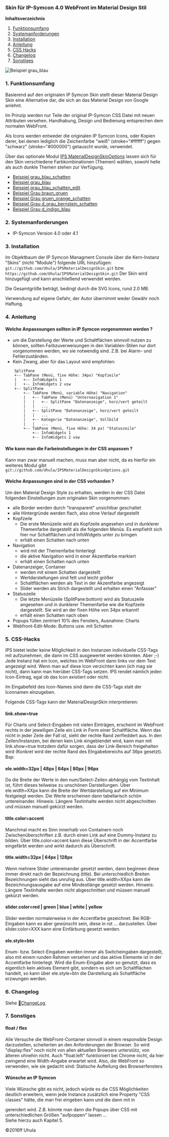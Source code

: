 ### Skin für IP-Symcon 4.0 WebFront im Material Design Stil

**Inhaltsverzeichnis**

1. [Funktionsumfang](#1-funktionsumfang)
2. [Systemanforderungen](#2-systemanforderungen)
3. [Installation](#3-installation)
4. [Anleitung](#4-anleitung)
5. [CSS Hacks](#5-css-hacks)
6. [Changelog](#5-changelog)
7. [Sonstiges](#6-sonstiges)

![Beispiel grau_blau](docs/grau_blau.png?raw=true)


### 1. Funktionsumfang
Basierend auf den originalen IP Symcon Skin stellt dieser Material Design Skin eine
Alternative dar, die sich an das Material Design von Google anlehnt.

Im Prinzip werden nur Teile der original IP-Symcon CSS Datei mit neuen Attributen
versehen. Handhabung, Design und Bedienung entsprechen dem normalen WebFront.

Als Icons werden entweder die originalen IP Symcon Icons, oder Kopien derer, bei denen lediglich die
Zeichenfarbe "weiß" (stroke="#ffffff") gegen "schwarz" (stroke="#000000") getauscht wurde, verwendet.

Über das optionale Modul [IPS MaterialDesignSkinOptions](https://github.com/Uhula/IPSMaterialDesignSkinOptions) lassen sich für den
Skin verschiedene Farbkombinationen (Themen) wählen, sowohl helle als auch dunkle Themen stehen zur Verfügung.

* [Beispiel grau_blau_schatten](docs/grau_blau_schatten.png?raw=true "grau_blau_schatten")
* [Beispiel grau_blau](docs/grau_blau.png?raw=true "Beispiel grau_blau")
* [Beispiel grau_blau_schatten_edit](docs/grau_blau_schatten_edit.png?raw=true "Beispiel grau_blau_schatten_edit")
* [Beispiel Grau braun_gruen](docs/braun_gruen.png?raw=true "Beispiel braun_gruen")
* [Beispiel Grau gruen_orange_schatten](docs/gruen_orange_schatten.png?raw=true "Beispiel gruen_orange_schatten")
* [Beispiel Grau d_grau_bernstein_schatten](docs/d_grau_bernstein_schatten.png?raw=true "Beispiel d_grau_bernstein_schatten")
* [Beispiel Grau d_indigo_blau](docs/d_indigo_blau.png?raw=true "Beispiel d_indigo_blau")


### 2. Systemanforderungen
* IP-Symcon Version 4.0 oder 4.1


### 3. Installation
Im Objektbaum der IP Symcon Managment Console über die Kern-Instanz "Skins" (nicht "Module") folgende URL hinzufügen:
`git://github.com/Uhula/IPSMaterialDesignSkin.git` bzw. `https://github.com/Uhula/IPSMaterialDesignSkin.git`
Der Skin wird hinzugefügt und kann anschließend verwendet werden.

Die Gesamtgröße beträgt, bedingt durch die SVG Icons, rund 2.0 MB.

Verwendung auf eigene Gefahr, der Autor übernimmt weder Gewähr noch Haftung.

### 4. Anleitung

#### Welche Anpasssungen sollten in IP Symcon vorgenommen werden ?
* um die Darstellung der Werte und Schaltflächen sinnvoll nutzen zu können,
sollten Farbzuverweisungen in den Variablen-Stilen nur dort vorgenommen
werden, wo sie notwendig sind. Z.B. bei Alarm- und Fehlerzuständen.
* Kein Zwang, aber für das Layout wird empfohlen:

```
    SplitPane
    +-- TabPane (Menü, fixe Höhe: 34px) "Kopfzeile"
    |   +-- InfoWidgets 1  
    |   +-- InfoWidgets 2 usw  
    +-- SplitPane
        +-- TabPane (Menü, variable Höhe) "Navigation"
        |   +-- TabPane (Menü) "Unternavigation 1"
        |   |   +-- SplitPane "Datenanzeige", horz/vert geteilt
        |   |   ...
        |   +-- SplitPane "Datenanzeige", horz/vert geteilt
        |   |   ...
        |   +-- Kategorie "Datenanzeige", Vollbild
        |   |   ...
        +-- TabPane (Menü, fixe Höhe: 34 px) "Statuszeile"
            +-- InfoWidgets 1  
            +-- InfoWidgets 2 usw  
```

#### Wie kann man die Farbeinstellungen in der CSS anpassen ?
Kann man zwar manuell machen, muss man aber nicht, da es hierfür ein weiteres Modul
gibt `git://github.com/Uhula/IPSMaterialDesignSkinOptions.git`

#### Welche Anpassungen sind in der CSS vorhanden ?
Um den Material Design Style zu erhalten, werden in der CSS Datei folgenden Einstellungen
zum originalen Skin vorgenommen:
* alle Border werden durch "transparent" unsichtbar geschaltet
* alle Hintergründe werden flach, also ohne Verlauf dargestellt
* Kopfzeile
  * Die erste Menüzeile wird als Kopfzeile angesehen und in dunklerer
    Themenfarbe dargestellt als die folgenden Menüs. Es empfiehlt sich hier nur
    Schaltflächen und InfoWidgets unter zu bringen    
  * erhält einen Schatten nach unten  
* Navigation
  * wird mit der Themenfarbe hinterlegt
  * die aktive Navigation wird in einer Akzentfarbe markiert
  * erhält einen Schatten nach unten  
* Datenanzeiger, Container
  * werden mit einem Schatten dargestellt
  * Wertdarstellungen sind fett und leicht größer
  * Schaltflächen werden als Text in der Akzentfarbe angezeigt
  * Slider werden als Strich dargestellt und erhalten einen "Anfasser"
* Statuszeile
  * Die letzte Menüzeile (SplitPane:bottom) wird als Statuszeile angesehen und in dunklerer
    Themenfarbe wie die Kopfzeile dargestellt. Sie wird an der fixen Höhe von 34px erkannt!   
  * erhält einen Schatten nach oben
* Popups füllen zentriert 10% des Fensters, Ausnahme: Charts
* Webfront-Edit-Mode: Buttons usw. mit Schatten

### 5. CSS-Hacks
IPS bietet leider keine Möglichkeit in den Instanzen individuelle CSS-Tags mit aufzunehmen,
die dann im CSS ausgewertet werden könnten.
Aber ;-)
Jede Instanz hat ein Icon, welches im WebFront dann links vor dem Text angezeigt wird. Wenn man
auf diese Icon verzichten kann (ich mag sie nicht), dann kann man hierüber CSS-Tags
setzen. IPS rendet nämlich jeden Icon-Eintrag, egal ob das Icon existiert oder nicht.

Im Eingabefeld des Icon-Names sind dann die CSS-Tags statt der Iconnamen einzugeben.

Folgende CSS-Tags kann der MaterialDesignSkin interpretieren:

#### link.show=true
Für Charts und Select-Eingaben mit vielen Einträgen, erscheint im WebFront rechts in
der jeweiligen Zeile ein Link in Form einer Schaltfläche. Wenn das nicht in jeder
Zeile der Fall ist, sieht der rechte Rand zerfleddert aus. In den Zeilen/Instanzen,
bei denen kein Link eingeblendet wird, kann man mit link.show=true trotzdem dafür sorgen,
dass der Link-Bereich freigehalten wird (Konkret wird der rechte Rand des EIngabebereichs
auf 36px gesetzt).
Bsp:

#### ele.width=32px | 48px | 64px | 80px | 96px
Da die Breite der Werte in den num/Select-Zeilen abhängig vom Textinhalt ist,
führt dieses teilweise zu unschönen Darstellungen. Über ele.width=XXpx kann die
Breite der Wertdarstellung auf ein Minimum festgelegt werden. Die Werte
erscheinen dann tabellarisch schön untereinander.
Hinweis: Längere Textinhalte werden nicht abgeschnitten und müssen manuell
gekürzt werden.

#### title.color=accent
Manchmal macht es Sinn innerhalb von Containern noch Zwischenüberschriften z.B.
durch einen Link auf eine Dummy-Instanz zu bilden. Über title.color=accent kann
diese Überschrift in der Accentfarbe eingefärbt werden und wirkt dadurch als
Überschrift.

#### title.width=32px | 64px | 128px
Wenn mehrere Slider untereinander gesetzt werden, dann beginnen diese immer direkt
nach der Bezeichnung (title). Bei unterschiedlich Breiten Bezeichnungen sieht
das unruhig aus. Über title.width=XXpx kann die Bezeichnungsausgabe auf eine
Mindestlänge gesetzt werden.
Hinweis: Längere Textinhalte werden nicht abgeschnitten und müssen manuell
gekürzt werden.

#### slider.color=red | green | blue | white | yellow
Slider werden normalerweise in der Accentfarbe gezeichnet. Bei RGB-Eingaben kann
es aber gewünscht sein, diese in rot ... darzustellen. Über slider.color=XXX
kann eine Einfärbung gesetzt werden.

#### ele.style=btn
Enum- bzw. Select-Eingaben werden immer als Switcheingaben dargestellt, also
mit einem runden Rahmen versehen und das aktive Elemente ist in der Accentfarbe
hinterlegt. Wird die Enum-Eingabe aber so genutzt, dass es eigentlich kein
aktives Element gibt, sondern es sich um Schaltflächen handelt, so kann über
ele.style=btn die Darstellung als Schaltfläche erzwungen werden.

### 6. Changelog
Siehe [:link:ChangeLog](./CHANGELOG.md).


### 7. Sonstiges
#### float / flex
Alle Versuche die WebFront-Container sinnvoll in einem responsible Design darzustellen,
scheiterten an den Anforderungen der Browser. So wird "display:flex" noch nicht von allen
aktuellen Browsers unterstütz, von älteren ohnehin nicht.
Auch "float:left" funktioniert bei Chrome nicht, da hier zwingend eine Width-Angabe erwartet
wird.
Also, die WebFront so verwenden, wie sie gedacht sind: Statische Aufteilung des Browserfensters

#### Wünsche an IP Symcon
Viele Wünsche gibt es nicht, jedoch würde es die CSS Möglichkeiten deutlich erweitern,
wenn jede Instance zusätzlich eine Property "CSS classes" hätte, die man frei eingeben kann und die
dann mit in <div class="... myclasses ..."> gerendert wird. Z.B. könnte man dann die Popups über CSS mit unterschiedlichen Größen "aufpoppen" lassen ...   
Siehe hierzu auch Kapitel 5.


:copyright:2016ff Uhula
